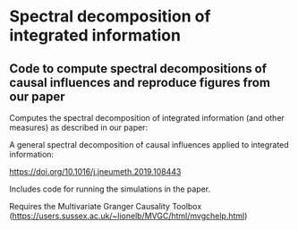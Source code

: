 # Spectral decomposition of integrated information
## Code to compute spectral decompositions of causal influences and reproduce figures from our paper 

Computes the spectral decomposition of integrated information (and other measures) as described in our paper:

A general spectral decomposition of causal influences applied to integrated information:

https://doi.org/10.1016/j.jneumeth.2019.108443

Includes code for running the simulations in the paper.
 
Requires the Multivariate Granger Causality Toolbox (https://users.sussex.ac.uk/~lionelb/MVGC/html/mvgchelp.html)
